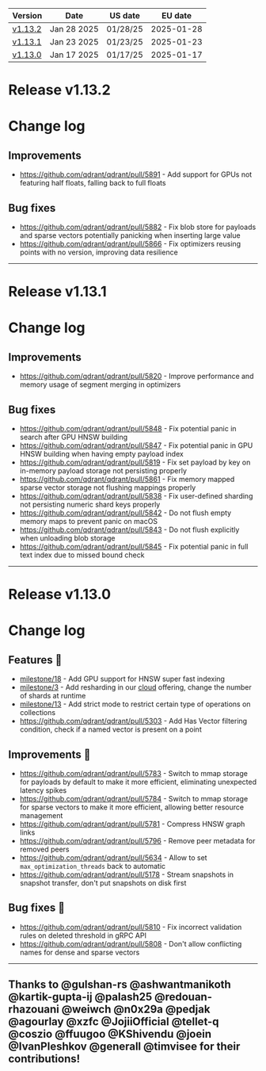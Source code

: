 | Version | Date | US date | EU date |
| ------- | ---- | ------- | ------- |
| [v1.13.2](qdrant-v1.13.md#release-v1132) | Jan 28 2025 | 01/28/25 | 2025-01-28 |
| [v1.13.1](qdrant-v1.13.md#release-v1131) | Jan 23 2025 | 01/23/25 | 2025-01-23 |
| [v1.13.0](qdrant-v1.13.md#release-v1130) | Jan 17 2025 | 01/17/25 | 2025-01-17 |



# Release v1.13.2
# Change log

## Improvements

- https://github.com/qdrant/qdrant/pull/5891 - Add support for GPUs not featuring half floats, falling back to full floats

## Bug fixes

- https://github.com/qdrant/qdrant/pull/5882 - Fix blob store for payloads and sparse vectors potentially panicking when inserting large value
- https://github.com/qdrant/qdrant/pull/5866 - Fix optimizers reusing points with no version, improving data resilience
-----
# Release v1.13.1
# Change log

## Improvements

- https://github.com/qdrant/qdrant/pull/5820 - Improve performance and memory usage of segment merging in optimizers

## Bug fixes

- https://github.com/qdrant/qdrant/pull/5848 - Fix potential panic in search after GPU HNSW building
- https://github.com/qdrant/qdrant/pull/5847 - Fix potential panic in GPU HNSW building when having empty payload index
- https://github.com/qdrant/qdrant/pull/5819 - Fix set payload by key on in-memory payload storage not persisting properly
- https://github.com/qdrant/qdrant/pull/5861 - Fix memory mapped sparse vector storage not flushing mappings properly
- https://github.com/qdrant/qdrant/pull/5838 - Fix user-defined sharding not persisting numeric shard keys properly
- https://github.com/qdrant/qdrant/pull/5842 - Do not flush empty memory maps to prevent panic on macOS
- https://github.com/qdrant/qdrant/pull/5843 - Do not flush explicitly when unloading blob storage
- https://github.com/qdrant/qdrant/pull/5845 - Fix potential panic in full text index due to missed bound check

-----
# Release v1.13.0
# Change log

## Features 🎨

- [milestone/18](https://github.com/qdrant/qdrant/milestone/18) - Add GPU support for HNSW super fast indexing
- [milestone/3](https://github.com/qdrant/qdrant/milestone/3) - Add resharding in our [cloud](https://qdrant.tech/documentation/cloud-intro/) offering, change the number of shards at runtime
- [milestone/13](https://github.com/qdrant/qdrant/milestone/13) - Add strict mode to restrict certain type of operations on collections
- https://github.com/qdrant/qdrant/pull/5303 - Add Has Vector filtering condition, check if a named vector is present on a point

## Improvements 🚀

- https://github.com/qdrant/qdrant/pull/5783 - Switch to mmap storage for payloads by default to make it more efficient, eliminating unexpected latency spikes
- https://github.com/qdrant/qdrant/pull/5784 - Switch to mmap storage for sparse vectors to make it more efficient, allowing better resource management
- https://github.com/qdrant/qdrant/pull/5781 - Compress HNSW graph links
- https://github.com/qdrant/qdrant/pull/5796 - Remove peer metadata for removed peers
- https://github.com/qdrant/qdrant/pull/5634 - Allow to set `max_optimization_threads` back to automatic
- https://github.com/qdrant/qdrant/pull/5178 - Stream snapshots in snapshot transfer, don't put snapshots on disk first

## Bug fixes 💢

- https://github.com/qdrant/qdrant/pull/5810 - Fix incorrect validation rules on deleted threshold in gRPC API
- https://github.com/qdrant/qdrant/pull/5808 - Don't allow conflicting names for dense and sparse vectors

---

Thanks to @gulshan-rs @ashwantmanikoth @kartik-gupta-ij @palash25 @redouan-rhazouani @weiwch @n0x29a @pedjak @agourlay @xzfc @JojiiOfficial @tellet-q @coszio @ffuugoo @KShivendu @joein @IvanPleshkov @generall @timvisee for their contributions!
-----
